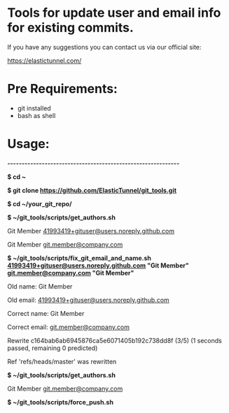 # Tools for update user and email info for existing commits.

If you have any suggestions you can contact us via our official site:

https://elastictunnel.com/

# Pre Requirements:
- git installed
- bash as shell

# Usage:
**------------------------------------------------------------**

**$ cd ~**

**$ git clone https://github.com/ElasticTunnel/git_tools.git**

**$ cd ~/your_git_repo/**

**$ ~/git_tools/scripts/get_authors.sh**

 Git Member <41993419+gituser@users.noreply.github.com>

 Git Member <git.member@company.com>



**$ ~/git_tools/scripts/fix_git_email_and_name.sh 41993419+gituser@users.noreply.github.com "Git Member" git.member@company.com "Git Member"**

 Old name: Git Member

 Old email: 41993419+gituser@users.noreply.github.com

 Correct name: Git Member

 Correct email: git.member@company.com

 Rewrite c164bab6ab6945876ca5e6071405b192c738dd8f (3/5) (1 seconds passed, remaining 0 predicted)

 Ref 'refs/heads/master' was rewritten



**$ ~/git_tools/scripts/get_authors.sh**

 Git Member <git.member@company.com>



**$ ~/git_tools/scripts/force_push.sh**
